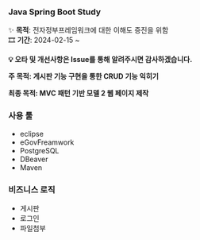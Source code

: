 ### Java Spring Boot Study
✨ **목적**: 전자정부프레임워크에 대한 이해도 증진을 위함<br>
🎞 **기간**: 2024-02-15 ~ <br>

**💡 오타 및 개선사항은 Issue를 통해 알려주시면 감사하겠습니다.**

**주 목적: 게시판 기능 구현을 통한 CRUD 기능 익히기**

**최종 목적: MVC 패턴 기반 모델 2 웹 페이지 제작**

### 사용 툴
- eclipse
- eGovFreamwork
- PostgreSQL
- DBeaver
- Maven

### 비즈니스 로직
- 게시판
- 로그인
- 파일첨부
